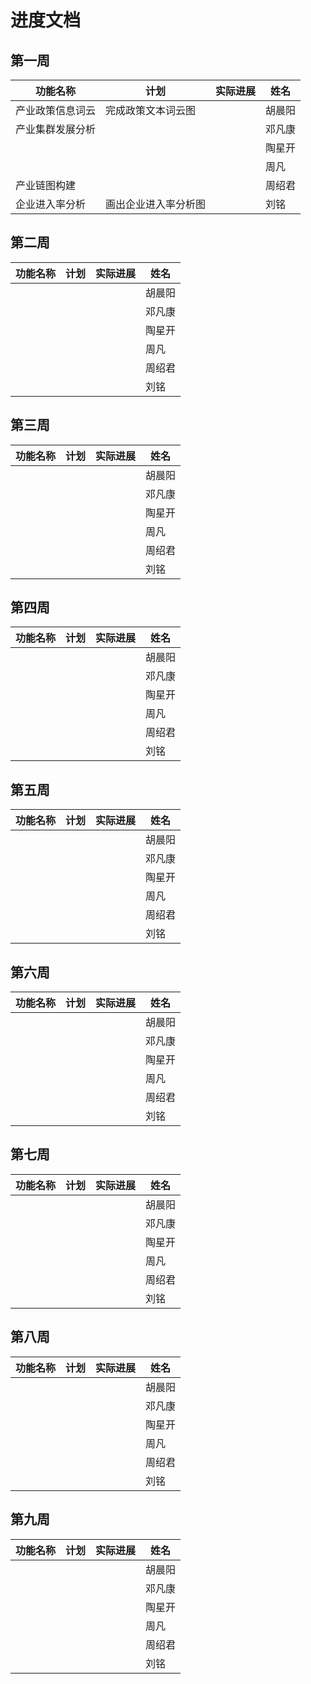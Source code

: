 

# 进度文档

## 第一周

| 功能名称         | 计划                 | 实际进展 | 姓名   |
| ---------------- | -------------------- | -------- | ------ |
| 产业政策信息词云 | 完成政策文本词云图   |          | 胡晨阳 |
| 产业集群发展分析 |                      |          | 邓凡康 |
|                  |                      |          | 陶星开 |
|                  |                      |          | 周凡   |
| 产业链图构建     |                      |          | 周绍君 |
| 企业进入率分析   | 画出企业进入率分析图 |          | 刘铭   |



## 第二周

| 功能名称 | 计划 | 实际进展 | 姓名   |
| -------- | ---- | -------- | ------ |
|          |      |          | 胡晨阳 |
|          |      |          | 邓凡康 |
|          |      |          | 陶星开 |
|          |      |          | 周凡   |
|          |      |          | 周绍君 |
|          |      |          | 刘铭   |

## 第三周

| 功能名称 | 计划 | 实际进展 | 姓名   |
| -------- | ---- | -------- | ------ |
|          |      |          | 胡晨阳 |
|          |      |          | 邓凡康 |
|          |      |          | 陶星开 |
|          |      |          | 周凡   |
|          |      |          | 周绍君 |
|          |      |          | 刘铭   |

## 第四周

| 功能名称 | 计划 | 实际进展 | 姓名   |
| -------- | ---- | -------- | ------ |
|          |      |          | 胡晨阳 |
|          |      |          | 邓凡康 |
|          |      |          | 陶星开 |
|          |      |          | 周凡   |
|          |      |          | 周绍君 |
|          |      |          | 刘铭   |

## 第五周

| 功能名称 | 计划 | 实际进展 | 姓名   |
| -------- | ---- | -------- | ------ |
|          |      |          | 胡晨阳 |
|          |      |          | 邓凡康 |
|          |      |          | 陶星开 |
|          |      |          | 周凡   |
|          |      |          | 周绍君 |
|          |      |          | 刘铭   |

## 第六周

| 功能名称 | 计划 | 实际进展 | 姓名   |
| -------- | ---- | -------- | ------ |
|          |      |          | 胡晨阳 |
|          |      |          | 邓凡康 |
|          |      |          | 陶星开 |
|          |      |          | 周凡   |
|          |      |          | 周绍君 |
|          |      |          | 刘铭   |

## 第七周

| 功能名称 | 计划 | 实际进展 | 姓名   |
| -------- | ---- | -------- | ------ |
|          |      |          | 胡晨阳 |
|          |      |          | 邓凡康 |
|          |      |          | 陶星开 |
|          |      |          | 周凡   |
|          |      |          | 周绍君 |
|          |      |          | 刘铭   |

## 第八周

| 功能名称 | 计划 | 实际进展 | 姓名   |
| -------- | ---- | -------- | ------ |
|          |      |          | 胡晨阳 |
|          |      |          | 邓凡康 |
|          |      |          | 陶星开 |
|          |      |          | 周凡   |
|          |      |          | 周绍君 |
|          |      |          | 刘铭   |

## 第九周

| 功能名称 | 计划 | 实际进展 | 姓名   |
| -------- | ---- | -------- | ------ |
|          |      |          | 胡晨阳 |
|          |      |          | 邓凡康 |
|          |      |          | 陶星开 |
|          |      |          | 周凡   |
|          |      |          | 周绍君 |
|          |      |          | 刘铭   |